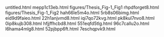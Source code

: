 untitled.html
mepp1c13eb.html
figures/Thesis_Fig-1_Fig1
rhpdforget8.html
figures/Thesis_Fig-1_Fig2
hah66le5m4o.html
5rb8s06bimg.html
eid9d9faieo.html
22h1anjvmd8.html
iqi7qo72kvg.html
pk8kul7nvo8.html
0ip8kujb308.html
hfjjffhcbd8.html
551eqfd5tlg.html
96c7callu2o.html
l6hama4mlg8.html
52pjbpp6ft.html
7eschqpvk9.html